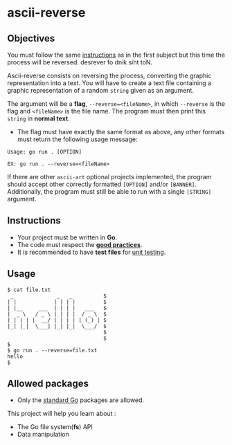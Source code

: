 # ascii-reverse

## Objectives

You must follow the same [instructions](../README.md) as in the first subject but this time the process will be reversed. desrever fo dnik siht toN.

Ascii-reverse consists on reversing the process, converting the graphic representation into a text. You will have to create a text file containing a graphic representation of a random `string` given as an argument.

The argument will be a **flag**, `--reverse=<fileName>`, in which `--reverse` is the flag and `<fileName>` is the file name. The program must then print this `string` in **normal text**.

- The flag must have exactly the same format as above, any other formats must return the following usage message:

```console
Usage: go run . [OPTION]

EX: go run . --reverse=<fileName>
```

If there are other `ascii-art` optional projects implemented, the program should accept other correctly formatted `[OPTION]` and/or `[BANNER]`.  
Additionally, the program must still be able to run with a single `[STRING]` argument.

## Instructions

- Your project must be written in **Go**.
- The code must respect the [**good practices**](../../good-practices/README.md).
- It is recommended to have **test files** for [unit testing](https://go.dev/doc/tutorial/add-a-test).

## Usage

```console
$ cat file.txt
 _              _   _          $
| |            | | | |         $
| |__     ___  | | | |   ___   $
|  _ \   / _ \ | | | |  / _ \  $
| | | | |  __/ | | | | | (_) | $
|_| |_|  \___| |_| |_|  \___/  $
                               $
                               $
$
$ go run . --reverse=file.txt
hello
$
```

## Allowed packages

- Only the [standard Go](https://golang.org/pkg/) packages are allowed.

This project will help you learn about :

- The Go file system(**fs**) API
- Data manipulation
